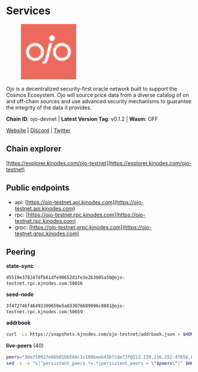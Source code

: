 # Services

<figure><img src="https://raw.githubusercontent.com/kj89/cosmos-images/main/logos/ojo.png" width="150" alt=""><figcaption></figcaption></figure>

Ojo is a decentralized security-first oracle network built  to support the Cosmos Ecosystem. Ojo will source price data  from a diverse catalog of on and off-chain sources and use  advanced security mechanisms to guarantee the integrity of the data it provides.

**Chain ID**: ojo-devnet | **Latest Version Tag**: v0.1.2 | **Wasm**: OFF

[Website](https://ojo.network) | [Discord](https://discord.gg/fd8Yrex8nC) | [Twitter](https://twitter.com/ojo_network)




## Chain explorer
[https://explorer.kjnodes.com/ojo-testnet](https://explorer.kjnodes.com/ojo-testnet)

## Public endpoints

* api: [https://ojo-testnet.api.kjnodes.com](https://ojo-testnet.api.kjnodes.com)
* rpc: [https://ojo-testnet.rpc.kjnodes.com](https://ojo-testnet.rpc.kjnodes.com)
* grpc: [https://ojo-testnet.grpc.kjnodes.com](https://ojo-testnet.grpc.kjnodes.com)

## Peering

**state-sync**

```text
d5519e378247dfb61dfe90652d1fe3e2b3005a5b@ojo-testnet.rpc.kjnodes.com:50656
```

**seed-node**

```text
3f472746f46493309650e5a033076689996c8881@ojo-testnet.rpc.kjnodes.com:50659
```

**addrbook**
```bash
curl -Ls https://snapshots.kjnodes.com/ojo-testnet/addrbook.json > $HOME/.ojo/config/addrbook.json
```

**live-peers** (40)
```bash
peers="3de750927e66b01bb566c1c189beeb43b7cde73f@213.239.216.252:47656,67a1f07c7743d9bec92e11faad5bffe9bc08a178@130.185.119.243:50656,affee2f485ca15c68c302ad98e8de41fcd0e71ba@162.19.238.49:26656,239caa37cb0f131b01be8151631b649dc700cd97@95.217.200.36:46656,8e69c82fd42041a5eff49bcb94ae65c037aa45a9@65.109.87.88:26156,cd4d7ffdad8bd258cd90c22ec7197c0fdf9f3648@38.242.134.73:27656,cabd6a59d90f477a4dd04e87543d01f97b9b619e@185.9.144.138:46656,1879aa588b4d6431bf40543f3a44129dcf60a043@144.91.77.68:50656,d5519e378247dfb61dfe90652d1fe3e2b3005a5b@65.109.68.190:50656,d2489830a5e91ec214edfc54756512e4f89f2609@65.109.92.79:12656,3de7e03a2c6c50e5c38309d47ecfbf14ddf5304e@65.109.115.237:50656,d5b2ae8815b09a30ab253957f7eca052dde3101d@65.108.9.164:24656,5c2a752c9b1952dbed075c56c600c3a79b58c395@95.214.52.139:27226,dd55e293588003da8cd6cf56a0e6c6cdab1f6e75@176.37.119.156:26694,d18abe07d27a732e913a782d31b691087a76078d@88.99.164.158:37096,dacdb802de389deb5ccf9100e049209f55f62854@188.40.98.169:29656,3d11a6c7a5d4b3c5752be0c252c557ed4acc2c30@167.235.57.142:36656,b16d876c443850cd358596790411b835d3f1735b@95.214.53.46:35656,bab2e24e088af1efc88684a83024fa31baad34e5@185.137.122.106:26656,f4663c5df8ee2e2b6e1cc6a9d7ad09687a27e08c@68.183.32.158:26656,f702b19a4dae5ad813dabe3f529bf31c160a74e0@5.189.176.202:26656,9bcec17faba1b8f6583d37103f20bd9b968ac857@38.146.3.230:21656,863a266ca1a958b9d122511289041905120e26dd@185.245.183.254:26656,9ea0473b3684dbf1f2cf194f69f746566dab6760@78.46.99.50:22656,e7689e281278e2e52c95962cab219e681b641c1a@46.0.203.78:21656,11bb322f6396a1ca67717cf162385ed250503e28@154.12.253.123:36656,7416a65de3cc548a537dbb8bdf93dbd83fe401d2@78.107.234.44:26656,8ee9b08d75823b13ca5517c3469f6aaf541aa684@65.108.43.58:27675,b6b4a4c720c4b4a191f0c5583cc298b545c330df@65.109.28.219:21656,a23cc4cbb09108bc9af380083108262454539aeb@35.215.116.65:26656,5acc5ccc09dc10f5bc12c4ba4468a03c3df9d1ea@65.108.8.28:61356,f474a520009496972515f843cdb835fc7d663779@65.109.23.114:21656,50e9bd8647571268df2313df6c46ba9960c9f40e@178.128.88.30:26656,d69bb338dcc2aa6a00961731b4ca6746132ef356@1.162.83.160:26656,97ff540b57b89dd0b6737eddb92977523dd5a7b3@195.3.221.58:12656,948d955c744ef88481807d0209c2ab76677d6bc7@80.70.105.73:27656,7186f24ace7f4f2606f56f750c2684d387dc39ac@65.108.231.124:12656,93003c656ea73cf54164274f271dc5ccd1d493be@178.124.214.192:32656,b0968b57bcb5e527230ef3cfa3f65d5f1e4647dd@35.212.224.95:26656,8671c2dbbfd918374292e2c760704414d853f5b7@35.215.121.109:26656"
sed -i -e "s|^persistent_peers *=.*|persistent_peers = \"$peers\"|" $HOME/.ojo/config/config.toml
```

